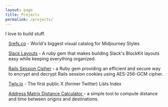 ```yaml
---
layout: page
title: Projects
permalink: /projects/
---
```

<div>
<p>I love to build stuff.</p>
</div>

<div style="padding-left: 10px;">
<p><a href="https://srefs.co">Srefs.co</a> - World's biggest visual catalog for Midjourney Styles
<p><a href="https://github.com/bgvo/slack_layouts">Slack Layouts</a> - A ruby gem that makes building Slack's BlockKit layouts easy while keeping everything organized.</p>
<p><a href="https://github.com/bgvo/rails_session_cipher">Rails Session Cipher</a> - a Ruby gem providing an efficient and secure way to encrypt and decrypt Rails session cookies using AES-256-GCM cipher.</p>
<p><a href="https://twly.io">Twly.io</a> - The first public X (former Twitter) Lists Index</p>
<p><a href="https://distance-3e5ce3957ab8.herokuapp.com/">Address Matrix Distance Calculator </a> - a simple tool to compute distance and time between origins and destinations.</p>
</div>
